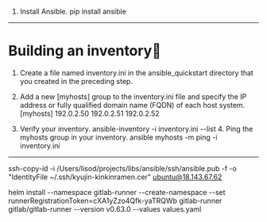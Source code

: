 1. Install Ansible.
   pip install ansible

---

# Building an inventory

1. Create a file named inventory.ini in the ansible_quickstart directory that you created in the preceding step.

2. Add a new [myhosts] group to the inventory.ini file and specify the IP address or fully qualified domain name (FQDN) of each host system.
   [myhosts]
   192.0.2.50
   192.0.2.51
   192.0.2.52

3. Verify your inventory.
   ansible-inventory -i inventory.ini --list 4. Ping the myhosts group in your inventory.
   ansible myhosts -m ping -i inventory.ini

---

ssh-copy-id -i /Users/lisod/projects/libs/ansible/ssh/ansible.pub -f -o "IdentityFile ~/.ssh/kyujin-kinkinramen.cer" ubuntu@18.143.67.62





helm install --namespace gitlab-runner --create-namespace --set runnerRegistrationToken=cXA1yZzo4Qfk-yaTRQWb  gitlab-runner gitlab/gitlab-runner --version v0.63.0  --values values.yaml